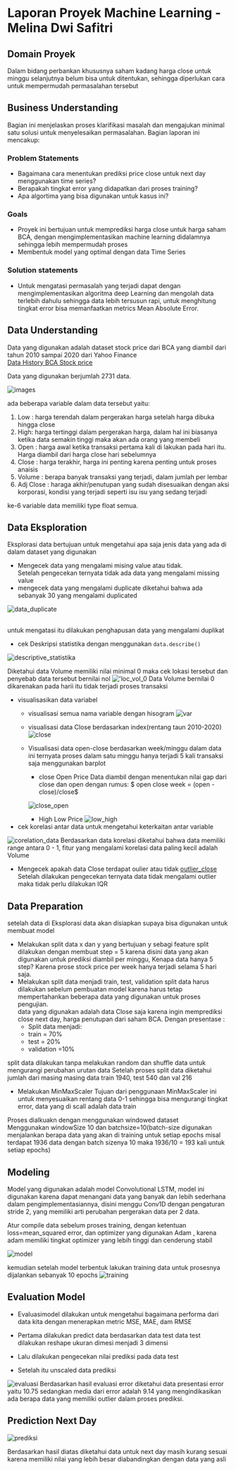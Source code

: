 # Laporan Proyek Machine Learning - Melina Dwi Safitri

## Domain Proyek
Dalam bidang perbankan khususnya saham kadang harga close untuk minggu selanjutnya belum bisa untuk ditentukan, sehingga diperlukan cara untuk mempermudah permasalahan tersebut


## Business Understanding
Bagian ini menjelaskan proses klarifikasi masalah dan mengajukan minimal satu solusi untuk menyelesaikan permasalahan. Bagian laporan ini mencakup:

### Problem Statements
- Bagaimana cara menentukan prediksi price close untuk next day menggunakan time series?
- Berapakah tingkat error yang didapatkan dari proses training?
- Apa algortima yang bisa digunakan untuk kasus ini?

### Goals
- Proyek ini bertujuan untuk memprediksi harga close untuk harga saham BCA, dengan mengimplementasikan machine learning didalamnya sehingga lebih mempermudah proses
- Membentuk model yang optimal dengan data Time Series

### Solution statements
* Untuk mengatasi permasalah yang terjadi dapat dengan mengimplementasikan algoritma deep Learning dan mengolah data terlebih dahulu sehingga data lebih tersusun rapi, untuk menghitung tingkat error bisa memanfaatkan metrics Mean Absolute Error.

## Data Understanding
Data yang digunakan adalah dataset stock price dari BCA yang diambil dari tahun 2010 sampai 2020 dari Yahoo Finance <br>
[Data History BCA Stock price](https://finance.yahoo.com/quote/BBCA.JK/history?p=BBCA.JK ) 

Data yang digunakan berjumlah 2731 data.

![images](images/data_awal.png)

ada beberapa variable dalam data tersebut yaitu:

1. Low : harga terendah dalam pergerakan harga setelah harga dibuka hingga close
2. High: harga tertinggi dalam pergerakan harga, dalam hal ini biasanya ketika data semakin tinggi maka akan ada orang yang membeli
3. Open : harga awal ketika transaksi pertama kali di lakukan pada hari itu. Harga diambil dari harga close hari sebelumnya
4. Close : harga terakhir, harga ini penting karena penting untuk proses anaisis
5. Volume : berapa banyak transaksi yang terjadi, dalam jumlah per lembar
6. Adj Close : haraga akhir/penutupan yang sudah disesuaikan dengan aksi  korporasi, kondisi yang terjadi seperti isu isu yang sedang terjadi 

ke-6 variable data memiliki type float semua. 

## Data Eksploration 

Eksplorasi data bertujuan untuk mengetahui apa saja jenis data yang ada di dalam dataset yang digunakan 

* Mengecek data yang mengalami mising value atau tidak. <br>
Setelah pengecekan ternyata tidak ada data yang mengalami missing value
* mengecek data yang mengalami duplicate
diketahui bahwa ada sebanyak 30 yang mengalami duplicated

![data_duplicate](images/duplicate.png)

<br> 
untuk mengatasi itu dilakukan penghapusan data yang mengalami duplikat

* cek Deskripsi statistika dengan menggunakan ```data.describe() ```

![descriptive_statistika](images/desc.png)

Diketahui data Volume memiliki nilai minimal 0 maka cek lokasi tersebut dan penyebab data tersebut bernilai nol
 !['loc_vol_0](images/vol0.png)
Data Volume bernilai 0 dikarenakan pada harii itu tidak terjadi proses transaksi

* visualisasikan data variabel 
    * visualisasi semua nama variable dengan hisogram
![var](images/semua.png)
    * visualisasi data Close berdasarkan index(rentang taun 2010-2020)
![close](image/close.png)
    * Visualisasi data open-close berdasarkan week/minggu dalam data ini ternyata proses dalam satu minggu hanya terjadi 5 kali transaksi saja menggunakan barplot
        * close Open Price 
        Data diambil dengan menentukan nilai gap dari close dan open dengan rumus:
        $ open close week = (open - close)/close$

        ![close_open](images/week.png)
        * High Low Price
        ![low_high](image/high_low.png)
* cek korelasi antar data untuk mengetahui keterkaitan antar variable 

![corelation_data](images/heatmap.png)
Berdasarkan data korelasi diketahui bahwa data memiliki range antara 0 - 1, fitur yang mengalami korelasi data paling kecil adalah Volume

* Mengecek apakah data Close terdapat oulier atau tidak
[outlier_close](images/close_box.png)
Setelah dilakukan pengecekan ternyata data tidak mengalami outlier maka tidak perlu dilakukan IQR 

## Data Preparation
setelah data di Eksplorasi data akan disiapkan supaya bisa digunakan untuk membuat model
* Melakukan split data x dan y yang bertujuan y sebagi feature
split dilakukan dengan membuat step = 5 karena disini data yang akan digunakan untuk prediksi diambil per minggu, Kenapa data hanya 5 step? Karena prose stock price per week hanya terjadi selama 5 hari saja.
* Melakukan split data menjadi train, test, validation 
split data harus dilakukan sebelum pembuatan model karena harus tetap mempertahankan beberapa data yang digunakan untuk proses pengujian.<br>
data yang digunakan adalah data Close saja karena ingin memprediksi close next day, harga penutupan dari saham BCA. Dengan presentase :
    * Split data menjadi:
    * train = 70% 
    * test =  20%
    * validation =10%

split data dilakukan tanpa melakukan random dan shuffle data untuk mengurangi perubahan urutan data
Setelah proses split data diketahui jumlah dari masing masing data train 1940, test 540 dan val 216
* Melakukan MinMaxScaler
Tujuan dari penggunaan MinMaxScaler ini untuk menyesuaikan rentang data 0-1 sehingga bisa mengurangi tingkat error, data yang di scall adalah data train 

Proses dialkuakn dengan menggunakan windowed dataset<br>
Menggunakan windowSize 10 dan batchsize=10(batch-size digunakan menjalankan berapa data yang akan di training untuk setiap epochs misal
terdapat 1936 data dengan batch sizenya 10 maka 1936/10 = 193 kali untuk setiap epochs)


## Modeling
Model yang digunakan adalah model Convolutional LSTM, model ini digunakan karena dapat menangani data yang banyak dan lebih sederhana dalam pengimplementasiannya, disini menggu Conv1D dengan pengaturan stride 2, yang memiliki arti perubahan pergerakan data per 2 data.<br>

Atur compile data sebelum proses training, dengan ketentuan loss=mean_squared error, dan optimizer yang digunakan Adam , karena adam memiliki tingkat optimizer yang lebih tinggi dan cenderung stabil

![model](images/model.png)

kemudian setelah model terbentuk lakukan training data untuk prosesnya dijalankan sebanyak 10 epochs
![training](images/train.png)


## Evaluation Model
* Evaluasimodel dilakukan untuk mengetahui bagaimana performa dari data kita dengan menerapkan metric MSE, MAE, dam RMSE

* Pertama dilakukan predict data berdasarkan data test data test dilakukan reshape ukuran dimesi menjadi 3 dimensi 

* Lalu dilakukan pengecekan nilai prediksi pada data test

* Setelah itu unscaled data prediksi


![evaluasi](images/evaluasi.png)
Berdasarkan hasil evaluasi error diketahui data presentasi error yaitu 10.75 sedangkan media dari error adalah 9.14 yang mengindikasikan ada berapa data yang memiliki outlier dalam proses prediksi.

## Prediction Next Day

![prediksi](images/predict.png)

Berdasarkan hasil diatas diketahui data untuk next day masih kurang sesuai karena memiliki nilai yang lebih besar diabandingkan dengan data yang asli



